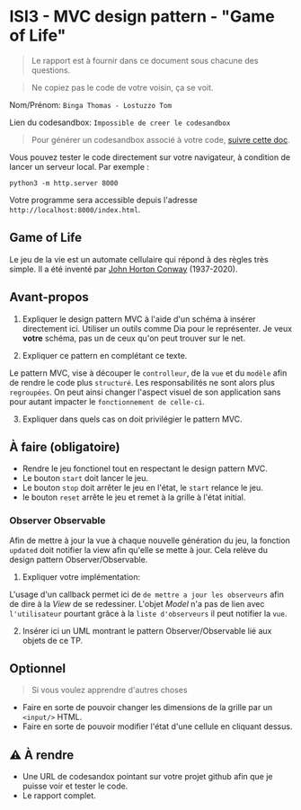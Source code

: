 # ISI3 - MVC design pattern - "Game of Life"

> Le rapport est à fournir dans ce document sous chacune des questions.

> Ne copiez pas le code de votre voisin, ça se voit.

Nom/Prénom: `Binga Thomas - Lostuzzo Tom`

Lien du codesandbox: `Impossible de creer le codesandbox`

> Pour générer un codesandbox associé à votre code, [suivre cette doc](https://codesandbox.io/docs/importing#import-from-github).

Vous pouvez tester le code directement sur votre navigateur, à condition de lancer un serveur local. Par exemple :

```python3 -m http.server 8000```

Votre programme sera accessible depuis l'adresse `http://localhost:8000/index.html`.



## Game of Life

Le jeu de la vie est un automate cellulaire qui répond à des règles très simple.
Il a été inventé par [John Horton Conway](https://fr.wikipedia.org/wiki/John_Horton_Conway) (1937-2020).

## Avant-propos

1. Expliquer le design pattern MVC à l'aide d'un schéma à insérer directement ici.
Utiliser un outils comme Dia pour le représenter. Je veux **votre** schéma, pas un de ceux qu'on peut trouver sur le net.

2. Expliquer ce pattern en complétant ce texte.

Le pattern MVC, vise à découper le `controlleur`, de la `vue` et du `modèle` afin de rendre le code plus `structuré`.
Les responsabilités ne sont alors plus `regroupées`.
On peut ainsi changer l'aspect visuel de son application sans pour autant impacter le `fonctionnement de celle-ci`.

3. Expliquer dans quels cas on doit privilégier le pattern MVC.

## À faire (obligatoire)

- Rendre le jeu fonctionel tout en respectant le design pattern MVC.
- Le bouton `start` doit lancer le jeu.
- Le bouton `stop` doit arrêter le jeu en l'état, le `start` relance le jeu.
- le bouton `reset` arrête le jeu et remet à la grille à l'état initial.

### Observer Observable

Afin de mettre à jour la vue à chaque nouvelle génération du jeu, la fonction `updated` doit notifier la view afin qu'elle se mette à jour.
Cela relève du design pattern Observer/Observable.

1. Expliquer votre implémentation:

L'usage d'un callback permet ici de `de mettre a jour les observeurs` afin de dire à la _View_ de se redessiner.
L'objet _Model_ n'a pas de lien avec `l'utilisateur` pourtant grâce à la `liste d'observeurs` il peut notifier la `vue`.

2. Insérer ici un UML montrant le pattern Observer/Observable lié aux objets de ce TP.

## Optionnel

> Si vous voulez apprendre d'autres choses

- Faire en sorte de pouvoir changer les dimensions de la grille par un `<input/>` HTML.
- Faire en sorte de pouvoir modifier l'état d'une cellule en cliquant dessus.

## :warning: À rendre

- Une URL de codesandox pointant sur votre projet github afin que je puisse voir et tester le code.
- Le rapport complet.
